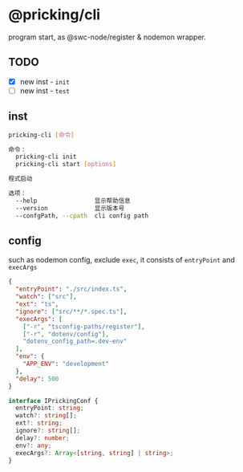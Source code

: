 # @pricking/cli

program start, as @swc-node/register & nodemon wrapper.

## TODO

* [x] new inst - `init`
* [ ] new inst - `test`

## inst

```bash
pricking-cli [命令]

命令：
  pricking-cli init
  pricking-cli start [options]

程式启动

选项：
  --help                显示帮助信息                                      [布尔]
  --version             显示版本号                                        [布尔]
  --confgPath, --cpath  cli config path                                 [字符串]
```

## config

such as nodemon config, exclude `exec`, it consists of `entryPoint` and `execArgs`

```json
{
  "entryPoint": "./src/index.ts",
  "watch": ["src"],
  "ext": "ts",
  "ignore": ["src/**/*.spec.ts"],
  "execArgs": [
    ["-r", "tsconfig-paths/register"],
    ["-r", "dotenv/config"],
    "dotenv_config_path=.dev-env"
  ],
  "env": {
    "APP_ENV": "development"
  },
  "delay": 500
}
```

```ts
interface IPrickingConf {
  entryPoint: string;
  watch?: string[];
  ext?: string;
  ignore?: string[];
  delay?: number;
  env?: any;
  execArgs?: Array<[string, string] | string>;
}
```
